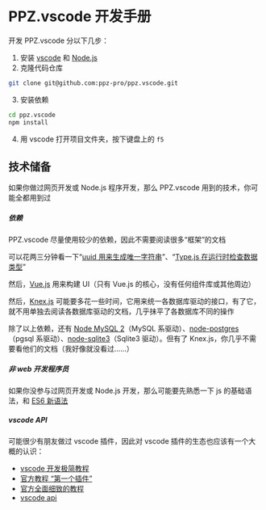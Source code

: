 # PPZ.vscode 开发手册
开发 PPZ.vscode 分以下几步：
1. 安装 [vscode](https://code.visualstudio.com/) 和 [Node.js](https://nodejs.org/en/)
2. 克隆代码仓库
``` bash
git clone git@github.com:ppz-pro/ppz.vscode.git
```
3. 安装依赖
``` bash
cd ppz.vscode
npm install
```
4. 用 vscode 打开项目文件夹，按下键盘上的 ```f5```

## 技术储备
如果你做过网页开发或 Node.js 程序开发，那么 PPZ.vscode 用到的技术，你可能全都用到过

##### 依赖
PPZ.vscode 尽量使用较少的依赖，因此不需要阅读很多“框架”的文档

可以花两三分钟看一下“[uuid 用来生成唯一字符串](https://github.com/uuidjs/uuid)”、“[Type.js 在运行时检查数据类型](https://github.com/ppz-pro/type.js)” 

然后，[Vue.js](https://v3.cn.vuejs.org/) 用来构建 UI（只有 Vue.js 的核心，没有任何组件库或其他周边）

然后，[Knex.js](https://knexjs.org/) 可能要多花一些时间，它用来统一各数据库驱动的接口，有了它，就不用单独去阅读各数据库驱动的文档，几乎抹平了各数据库不同的操作

除了以上依赖，还有 [Node MySQL 2](https://github.com/sidorares/node-mysql2)（MySQL 系驱动）、[node-postgres](https://github.com/brianc/node-postgres)（pgsql 系驱动）、[node-sqlite3](https://github.com/TryGhost/node-sqlite3)（Sqlite3 驱动）。但有了 Knex.js，你几乎不需要看他们的文档（我好像就没看过……）

##### 非 web 开发程序员
如果你没参与过网页开发或 Node.js 开发，那么可能要先熟悉一下 js 的基础语法，和 [ES6 新语法](https://es6.ruanyifeng.com/)

##### vscode API
可能很少有朋友做过 vscode 插件，因此对 vscode 插件的生态也应该有一个大概的认识：
+ [vscode 开发极简教程](https://zhuanlan.zhihu.com/p/532031362)
+ [官方教程 “第一个插件”](https://code.visualstudio.com/api/get-started/your-first-extension)
+ [官方全面细致的教程](https://code.visualstudio.com/api/extension-guides/overview)
+ [vscode api](https://code.visualstudio.com/api/references/vscode-api)
